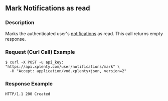 ## Mark Notifications as read

### Description
Marks the authenticated user's [notifications](https://github.com/xplenty/xplenty-api-doc-v2/blob/master/resources/notification.md) as read.
This call returns empty response.

### Request (Curl Call) Example
```shell
$ curl -X POST -u api_key: "https://api.xplenty.com/user/notifications/mark" \
  -H "Accept: application/vnd.xplenty+json, version=2"
```

### Response Example
```HTTP
HTTP/1.1 200 Created
```